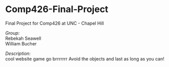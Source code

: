# Comp426-Final-Project
Final Project for Comp426 at UNC - Chapel Hill

<em> Group:</em><br>
	Rebekah Seawell<br>
	William Bucher<br>

<em>Description:</em><br>
	cool website game go brrrrrrr
	Avoid the objects and last as long as you can!